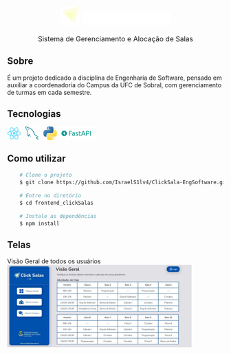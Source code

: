 <h1 align="center">  
    <img src="./frontend_ClickSalas/src/assets/logo.svg" style="height:2.6rem;" />
    <img src="./frontend_ClickSalas/src/assets/Click Salas.png" /><br>
    <p style="font-size:1rem; margin-top:1rem; font-weight:normal;">Sistema de Gerenciamento e Alocação de Salas</p>
</h1>

## Sobre

É um projeto dedicado a disciplina de Engenharia de Software, pensado em auxiliar a coordenadoria do Campus da UFC de Sobral, com gerenciamento de turmas em cada semestre.

## Tecnologias

<div style="display:flex; flex-direction: row;">
    <img src="./frontend_ClickSalas/src/assets/react-original.svg" style="height:2rem;" />
    <img src="./frontend_ClickSalas/src/assets/mysql (1).png" style="height:2rem; margin-left:10px;" />
    <img src="./frontend_ClickSalas/src/assets/python.png" style="height:2rem; margin-left:10px;" />
    <img src="./frontend_ClickSalas/src/assets/logo-teal.png" style="height:2rem;" />
</div>

## Como utilizar

```bash
    # Clone o projeto
    $ git clone https://github.com/IsraelS1lv4/ClickSala-EngSoftware.git
```

```bash
    # Entre no diretório
    $ cd frontend_clickSalas
```

```bash
    # Instale as dependências
    $ npm install
```

## Telas
Visão Geral de todos os usuários <br>
<img src="./frontend_ClickSalas/src/assets/print2.jpeg" style="height:12rem;" />
